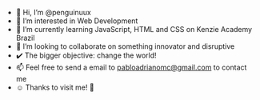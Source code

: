 - 👋 Hi, I’m @penguinuux
- 👀 I’m interested in Web Development
- 🌱 I’m currently learning JavaScript, HTML and CSS on Kenzie Academy Brazil
- 💞️ I’m looking to collaborate on something innovator and disruptive
- :heavy_check_mark: The bigger objective: change the world!
- 📫 Feel free to send a email to pabloadrianomc@gmail.com to contact me
- :relaxed: Thanks to visit me! :pray:

<!---
penguinuux/penguinuux is a ✨ special ✨ repository because its `README.md` (this file) appears on your GitHub profile.
You can click the Preview link to take a look at your changes.
--->
